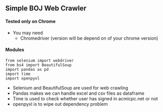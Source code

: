 ## Simple BOJ Web Crawler

#### Tested only on Chrome
+ You may need
  + Chromedriver (version will be depend on of your chrome version)

#### Modules
```
from selenium import webdriver
from bs4 import BeautifulSoup
import pandas as pd
import time
import openpyxl
```
+ Selenium and BeautifulSoup are used for web crawling
+ Pandas makes we can handle excel and csv files as dataframe
+ Time is used to check whether user has signed in acmicpc.net or not
+ openpyxl is to wipe out dependency problem
